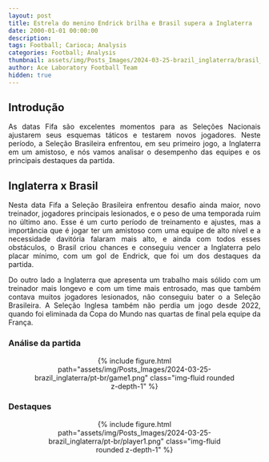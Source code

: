```yaml
---
layout: post
title: Estrela do menino Endrick brilha e Brasil supera a Inglaterra
date: 2000-01-01 00:00:00
description:
tags: Football; Carioca; Analysis
categories: Football; Analysis
thumbnail: assets/img/Posts_Images/2024-03-25-brazil_inglaterra/brasil_inglaterra.jpg
author: Ace Laboratory Football Team
hidden: true
---
```


<h2>Introdução</h2>
<div style="text-align: justify">
<p align="justify">
As datas Fifa são excelentes momentos para as Seleções Nacionais ajustarem seus esquemas táticos e testarem novos jogadores. Neste período, a Seleção Brasileira enfrentou, em seu primeiro jogo, a Inglaterra em um amistoso, e nós vamos analisar o desempenho das equipes e os principais destaques da partida.
</p>

</div>

<h2>Inglaterra x Brasil</h2>
<div style="text-align: justify">
<p align="justify">
Nesta data Fifa a Seleção Brasileira enfrentou desafio ainda maior, novo treinador, jogadores principais lesionados, e o peso de uma temporada ruim no último ano. Esse é um curto período de treinamento e ajustes, mas a importância que é jogar ter um amistoso com uma equipe de alto nível e a necessidade davitória falaram mais alto, e ainda com todos esses obstáculos, o Brasil criou chances e conseguiu vencer a Inglaterra pelo placar mínimo, com um gol de Endrick, que foi um dos destaques da partida.
</p>
<p align="justify">
Do outro lado a Inglaterra que apresenta um trabalho mais sólido com um treinador mais longevo e com um time mais entrosado, mas que também contava muitos jogadores lesionados, não conseguiu bater o a Seleção Brasileira. A Seleção Inglesa também não perdia um jogo desde 2022, quando foi eliminada da Copa do Mundo nas quartas de final pela equipe da França.
</p>
</div>


<h3>Análise da partida</h3>
<div style="width: 80%; margin: 0 auto; text-align: center;">
{% include figure.html path="assets/img/Posts_Images/2024-03-25-brazil_inglaterra/pt-br/game1.png" class="img-fluid rounded z-depth-1" %}
</div>

<div style="text-align: justify">

<p align="justify">
</p>


</div>




<h3>Destaques</h3>
<div style="width: 80%; margin: 0 auto; text-align: center;">
{% include figure.html path="assets/img/Posts_Images/2024-03-25-brazil_inglaterra/pt-br/player1.png" class="img-fluid rounded z-depth-1" %}
</div>

<div style="text-align: justify">

<p align="justify">
</p>


</div>
